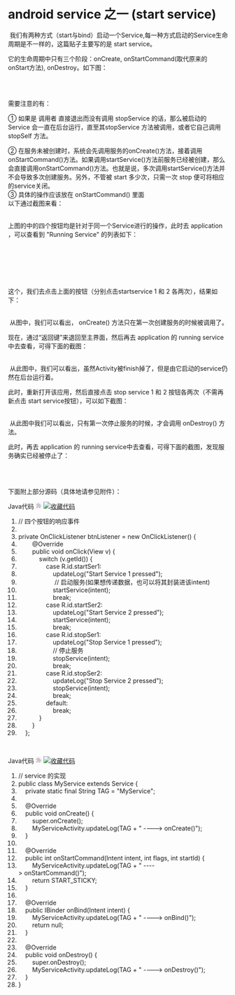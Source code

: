 # android service 之一 (start service)


<div id="blog_content" class="blog_content">
    <p>&nbsp;我们有两种方式（start与bind）启动一个Service,每一种方式启动的Service生命周期是不一样的，这篇贴子主要写的是 start service。</p>
<p>它的生命周期中只有三个阶段：onCreate, onStartCommand(取代原来的onStart方法), onDestroy。如下图：</p>
<p><br><img src="images/015ce6a9-72a2-3250-9cd4-fe70653962d5.jpg" alt=""><br>&nbsp;</p>
<p>需要注意的有：</p>
<p>①&nbsp;如果是 调用者 直接退出而没有调用 stopService 的话，那么被启动的 Service 会一直在后台运行，直至其stopService 方法被调用，或者它自己调用stopSelf 方法。</p>
<p>② 在服务未被创建时，系统会先调用服务的onCreate()方法，接着调用onStartCommand()方法。如果调用startService()方法前服务已经被创建，那么会直接调用onStartCommand()方法。也就是说，多次调用startService()方法并不会导致多次创建服务。另外，不管被 start 多少次，只需一次 stop 便可将相应的service关闭。<br>③ 具体的操作应该放在 onStartCommand()&nbsp;里面<br>以下通过截图来看：</p>
<p><img src="images/74fc29ab-de73-31b2-95ec-bf0172477d55.jpg" alt=""><br><br>上图的中的四个按钮均是针对于同一个Service进行的操作，此时去 application ，可以查看到 "Running Service" 的列表如下：</p>
<p><br><img src="images/c5f0bac4-b0e9-3ab6-aad0-cb6ab647a356.jpg" alt=""><br>&nbsp;</p>
<p><br><img src="images/d03745d4-9c9d-3291-baab-57bee975f24a.jpg" alt=""><br>&nbsp;</p>
<p>这个，我们去点击上面的按钮（分别点击startservice 1 和 2 各两次），结果如下：</p>
<p><br><img src="images/89765e8c-89a4-3f48-8e01-306f7328302e.jpg" alt=""><br>&nbsp;从图中，我们可以看出， onCreate() 方法只在第一次创建服务的时候被调用了。</p>
<p>现在，通过“返回键”来退回至主界面，然后再去 application 的 running service中去查看，可得下面的截图：</p>
<p><br><img src="images/b8290b29-942c-33f1-9aa4-483037db2841.jpg" alt=""><br>&nbsp;从此图中，我们可以看出，虽然Activity被finish掉了，但是由它启动的service仍然在后台运行着。</p>
<p>此时，重新打开该应用，然后直接点击 stop service 1 和 2 按钮各两次（不需再新点击 start service按钮），可以如下截图：</p>
<p><br><img src="images/eb360e07-d7e9-3def-9216-361b3c7c237c.jpg" alt=""><br>&nbsp;从此图中我们可以看出，只有第一次停止服务的时候，才会调用 onDestroy() 方法。</p>
<p>此时，再去 application 的 running service中去查看，可得下面的截图，发现服务确实已经被停止了：</p>
<p><br><img src="images/9d0e2d4a-8e9f-3252-a268-d8b7362e191e.jpg" alt=""><br>&nbsp;</p>
<p>下面附上部分源码（具体地请参见附件）：</p>
<div class="dp-highlighter" id=""><div class="bar"><div class="tools">Java代码 <embed wmode="transparent" src="/javascripts/syntaxhighlighter/clipboard_new.swf" width="14" height="15" flashvars="clipboard=%2F%2F%20%E5%9B%9B%E4%B8%AA%E6%8C%89%E9%92%AE%E7%9A%84%E5%93%8D%E5%BA%94%E4%BA%8B%E4%BB%B6%0A%0Aprivate%20OnClickListener%20btnListener%20%3D%20new%20OnClickListener()%20%7B%0A%09%09%40Override%0A%09%09public%20void%20onClick(View%20v)%20%7B%0A%09%09%09switch%20(v.getId())%20%7B%0A%09%09%09%09case%20R.id.startSer1%3A%0A%09%09%09%09%09updateLog(%22Start%20Service%201%20pressed%22)%3B%0A%20%20%20%20%20%20%20%20%20%20%20%20%20%20%20%20%20%20%20%20%20%2F%2F%20%E5%90%AF%E5%8A%A8%E6%9C%8D%E5%8A%A1(%E5%A6%82%E6%9E%9C%E6%83%B3%E4%BC%A0%E9%80%92%E6%95%B0%E6%8D%AE%EF%BC%8C%E4%B9%9F%E5%8F%AF%E4%BB%A5%E5%B0%86%E5%85%B6%E5%B0%81%E8%A3%85%E8%BF%9B%E8%AF%A5intent)%0A%09%09%09%09%09startService(intent)%3B%0A%09%09%09%09%09break%3B%0A%09%09%09%09case%20R.id.startSer2%3A%0A%09%09%09%09%09updateLog(%22Start%20Service%202%20pressed%22)%3B%0A%09%09%09%09%09startService(intent)%3B%0A%09%09%09%09%09break%3B%0A%09%09%09%09case%20R.id.stopSer1%3A%0A%09%09%09%09%09updateLog(%22Stop%20Service%201%20pressed%22)%3B%0A%20%20%20%20%20%20%20%20%20%20%20%20%20%20%20%20%20%20%20%20%2F%2F%20%E5%81%9C%E6%AD%A2%E6%9C%8D%E5%8A%A1%0A%09%09%09%09%09stopService(intent)%3B%0A%09%09%09%09%09break%3B%0A%09%09%09%09case%20R.id.stopSer2%3A%0A%09%09%09%09%09updateLog(%22Stop%20Service%202%20pressed%22)%3B%0A%09%09%09%09%09stopService(intent)%3B%0A%09%09%09%09%09break%3B%0A%09%09%09%09default%3A%0A%09%09%09%09%09break%3B%0A%09%09%09%7D%0A%09%09%7D%0A%09%7D%3B%0A" quality="high" allowscriptaccess="always" type="application/x-shockwave-flash" pluginspage="http://www.macromedia.com/go/getflashplayer">&nbsp;<a href="javascript:void()" title="收藏这段代码" onclick="code_favorites_do_favorite(this);return false;"><img class="star" src="/images/icon_star.png" alt="收藏代码"><img class="spinner" src="/images/spinner.gif" style="display:none"></a></div></div><ol start="1" class="dp-j"><li><span><span class="comment">//&nbsp;四个按钮的响应事件</span><span>&nbsp;&nbsp;</span></span></li><li><span>&nbsp;&nbsp;</span></li><li><span><span class="keyword">private</span><span>&nbsp;OnClickListener&nbsp;btnListener&nbsp;=&nbsp;</span><span class="keyword">new</span><span>&nbsp;OnClickListener()&nbsp;{&nbsp;&nbsp;</span></span></li><li><span>&nbsp;&nbsp;&nbsp;&nbsp;&nbsp;&nbsp;&nbsp;&nbsp;<span class="annotation">@Override</span><span>&nbsp;&nbsp;</span></span></li><li><span>&nbsp;&nbsp;&nbsp;&nbsp;&nbsp;&nbsp;&nbsp;&nbsp;<span class="keyword">public</span><span>&nbsp;</span><span class="keyword">void</span><span>&nbsp;onClick(View&nbsp;v)&nbsp;{&nbsp;&nbsp;</span></span></li><li><span>&nbsp;&nbsp;&nbsp;&nbsp;&nbsp;&nbsp;&nbsp;&nbsp;&nbsp;&nbsp;&nbsp;&nbsp;<span class="keyword">switch</span><span>&nbsp;(v.getId())&nbsp;{&nbsp;&nbsp;</span></span></li><li><span>&nbsp;&nbsp;&nbsp;&nbsp;&nbsp;&nbsp;&nbsp;&nbsp;&nbsp;&nbsp;&nbsp;&nbsp;&nbsp;&nbsp;&nbsp;&nbsp;<span class="keyword">case</span><span>&nbsp;R.id.startSer1:&nbsp;&nbsp;</span></span></li><li><span>&nbsp;&nbsp;&nbsp;&nbsp;&nbsp;&nbsp;&nbsp;&nbsp;&nbsp;&nbsp;&nbsp;&nbsp;&nbsp;&nbsp;&nbsp;&nbsp;&nbsp;&nbsp;&nbsp;&nbsp;updateLog(<span class="string">"Start&nbsp;Service&nbsp;1&nbsp;pressed"</span><span>);&nbsp;&nbsp;</span></span></li><li><span>&nbsp;&nbsp;&nbsp;&nbsp;&nbsp;&nbsp;&nbsp;&nbsp;&nbsp;&nbsp;&nbsp;&nbsp;&nbsp;&nbsp;&nbsp;&nbsp;&nbsp;&nbsp;&nbsp;&nbsp;&nbsp;<span class="comment">//&nbsp;启动服务(如果想传递数据，也可以将其封装进该intent)</span><span>&nbsp;&nbsp;</span></span></li><li><span>&nbsp;&nbsp;&nbsp;&nbsp;&nbsp;&nbsp;&nbsp;&nbsp;&nbsp;&nbsp;&nbsp;&nbsp;&nbsp;&nbsp;&nbsp;&nbsp;&nbsp;&nbsp;&nbsp;&nbsp;startService(intent);&nbsp;&nbsp;</span></li><li><span>&nbsp;&nbsp;&nbsp;&nbsp;&nbsp;&nbsp;&nbsp;&nbsp;&nbsp;&nbsp;&nbsp;&nbsp;&nbsp;&nbsp;&nbsp;&nbsp;&nbsp;&nbsp;&nbsp;&nbsp;<span class="keyword">break</span><span>;&nbsp;&nbsp;</span></span></li><li><span>&nbsp;&nbsp;&nbsp;&nbsp;&nbsp;&nbsp;&nbsp;&nbsp;&nbsp;&nbsp;&nbsp;&nbsp;&nbsp;&nbsp;&nbsp;&nbsp;<span class="keyword">case</span><span>&nbsp;R.id.startSer2:&nbsp;&nbsp;</span></span></li><li><span>&nbsp;&nbsp;&nbsp;&nbsp;&nbsp;&nbsp;&nbsp;&nbsp;&nbsp;&nbsp;&nbsp;&nbsp;&nbsp;&nbsp;&nbsp;&nbsp;&nbsp;&nbsp;&nbsp;&nbsp;updateLog(<span class="string">"Start&nbsp;Service&nbsp;2&nbsp;pressed"</span><span>);&nbsp;&nbsp;</span></span></li><li><span>&nbsp;&nbsp;&nbsp;&nbsp;&nbsp;&nbsp;&nbsp;&nbsp;&nbsp;&nbsp;&nbsp;&nbsp;&nbsp;&nbsp;&nbsp;&nbsp;&nbsp;&nbsp;&nbsp;&nbsp;startService(intent);&nbsp;&nbsp;</span></li><li><span>&nbsp;&nbsp;&nbsp;&nbsp;&nbsp;&nbsp;&nbsp;&nbsp;&nbsp;&nbsp;&nbsp;&nbsp;&nbsp;&nbsp;&nbsp;&nbsp;&nbsp;&nbsp;&nbsp;&nbsp;<span class="keyword">break</span><span>;&nbsp;&nbsp;</span></span></li><li><span>&nbsp;&nbsp;&nbsp;&nbsp;&nbsp;&nbsp;&nbsp;&nbsp;&nbsp;&nbsp;&nbsp;&nbsp;&nbsp;&nbsp;&nbsp;&nbsp;<span class="keyword">case</span><span>&nbsp;R.id.stopSer1:&nbsp;&nbsp;</span></span></li><li><span>&nbsp;&nbsp;&nbsp;&nbsp;&nbsp;&nbsp;&nbsp;&nbsp;&nbsp;&nbsp;&nbsp;&nbsp;&nbsp;&nbsp;&nbsp;&nbsp;&nbsp;&nbsp;&nbsp;&nbsp;updateLog(<span class="string">"Stop&nbsp;Service&nbsp;1&nbsp;pressed"</span><span>);&nbsp;&nbsp;</span></span></li><li><span>&nbsp;&nbsp;&nbsp;&nbsp;&nbsp;&nbsp;&nbsp;&nbsp;&nbsp;&nbsp;&nbsp;&nbsp;&nbsp;&nbsp;&nbsp;&nbsp;&nbsp;&nbsp;&nbsp;&nbsp;<span class="comment">//&nbsp;停止服务</span><span>&nbsp;&nbsp;</span></span></li><li><span>&nbsp;&nbsp;&nbsp;&nbsp;&nbsp;&nbsp;&nbsp;&nbsp;&nbsp;&nbsp;&nbsp;&nbsp;&nbsp;&nbsp;&nbsp;&nbsp;&nbsp;&nbsp;&nbsp;&nbsp;stopService(intent);&nbsp;&nbsp;</span></li><li><span>&nbsp;&nbsp;&nbsp;&nbsp;&nbsp;&nbsp;&nbsp;&nbsp;&nbsp;&nbsp;&nbsp;&nbsp;&nbsp;&nbsp;&nbsp;&nbsp;&nbsp;&nbsp;&nbsp;&nbsp;<span class="keyword">break</span><span>;&nbsp;&nbsp;</span></span></li><li><span>&nbsp;&nbsp;&nbsp;&nbsp;&nbsp;&nbsp;&nbsp;&nbsp;&nbsp;&nbsp;&nbsp;&nbsp;&nbsp;&nbsp;&nbsp;&nbsp;<span class="keyword">case</span><span>&nbsp;R.id.stopSer2:&nbsp;&nbsp;</span></span></li><li><span>&nbsp;&nbsp;&nbsp;&nbsp;&nbsp;&nbsp;&nbsp;&nbsp;&nbsp;&nbsp;&nbsp;&nbsp;&nbsp;&nbsp;&nbsp;&nbsp;&nbsp;&nbsp;&nbsp;&nbsp;updateLog(<span class="string">"Stop&nbsp;Service&nbsp;2&nbsp;pressed"</span><span>);&nbsp;&nbsp;</span></span></li><li><span>&nbsp;&nbsp;&nbsp;&nbsp;&nbsp;&nbsp;&nbsp;&nbsp;&nbsp;&nbsp;&nbsp;&nbsp;&nbsp;&nbsp;&nbsp;&nbsp;&nbsp;&nbsp;&nbsp;&nbsp;stopService(intent);&nbsp;&nbsp;</span></li><li><span>&nbsp;&nbsp;&nbsp;&nbsp;&nbsp;&nbsp;&nbsp;&nbsp;&nbsp;&nbsp;&nbsp;&nbsp;&nbsp;&nbsp;&nbsp;&nbsp;&nbsp;&nbsp;&nbsp;&nbsp;<span class="keyword">break</span><span>;&nbsp;&nbsp;</span></span></li><li><span>&nbsp;&nbsp;&nbsp;&nbsp;&nbsp;&nbsp;&nbsp;&nbsp;&nbsp;&nbsp;&nbsp;&nbsp;&nbsp;&nbsp;&nbsp;&nbsp;<span class="keyword">default</span><span>:&nbsp;&nbsp;</span></span></li><li><span>&nbsp;&nbsp;&nbsp;&nbsp;&nbsp;&nbsp;&nbsp;&nbsp;&nbsp;&nbsp;&nbsp;&nbsp;&nbsp;&nbsp;&nbsp;&nbsp;&nbsp;&nbsp;&nbsp;&nbsp;<span class="keyword">break</span><span>;&nbsp;&nbsp;</span></span></li><li><span>&nbsp;&nbsp;&nbsp;&nbsp;&nbsp;&nbsp;&nbsp;&nbsp;&nbsp;&nbsp;&nbsp;&nbsp;}&nbsp;&nbsp;</span></li><li><span>&nbsp;&nbsp;&nbsp;&nbsp;&nbsp;&nbsp;&nbsp;&nbsp;}&nbsp;&nbsp;</span></li><li><span>&nbsp;&nbsp;&nbsp;&nbsp;};&nbsp;&nbsp;</span></li></ol></div><pre name="code" class="java" codeable_id="" codeable_type="BlogComment" source_url="http://rainbow702.iteye.com/blog/1142685#" pre_index="0" title="android service 之一 (start service)" style="display: none;">// 四个按钮的响应事件

private OnClickListener btnListener = new OnClickListener() {
		@Override
		public void onClick(View v) {
			switch (v.getId()) {
				case R.id.startSer1:
					updateLog("Start Service 1 pressed");
                     // 启动服务(如果想传递数据，也可以将其封装进该intent)
					startService(intent);
					break;
				case R.id.startSer2:
					updateLog("Start Service 2 pressed");
					startService(intent);
					break;
				case R.id.stopSer1:
					updateLog("Stop Service 1 pressed");
                    // 停止服务
					stopService(intent);
					break;
				case R.id.stopSer2:
					updateLog("Stop Service 2 pressed");
					stopService(intent);
					break;
				default:
					break;
			}
		}
	};
</pre>
<p>&nbsp;</p>
<div class="dp-highlighter" id=""><div class="bar"><div class="tools">Java代码 <embed wmode="transparent" src="/javascripts/syntaxhighlighter/clipboard_new.swf" width="14" height="15" flashvars="clipboard=%2F%2F%20service%20%E7%9A%84%E5%AE%9E%E7%8E%B0%0Apublic%20class%20MyService%20extends%20Service%20%7B%0A%09private%20static%20final%20String%20TAG%20%3D%20%22MyService%22%3B%0A%0A%09%40Override%0A%09public%20void%20onCreate()%20%7B%0A%09%09super.onCreate()%3B%0A%09%09MyServiceActivity.updateLog(TAG%20%2B%20%22%20----%3E%20onCreate()%22)%3B%0A%09%7D%0A%0A%09%40Override%0A%09public%20int%20onStartCommand(Intent%20intent%2C%20int%20flags%2C%20int%20startId)%20%7B%0A%09%09MyServiceActivity.updateLog(TAG%20%2B%20%22%20----%3E%20onStartCommand()%22)%3B%0A%09%09return%20START_STICKY%3B%0A%09%7D%0A%0A%09%40Override%0A%09public%20IBinder%20onBind(Intent%20intent)%20%7B%0A%09%09MyServiceActivity.updateLog(TAG%20%2B%20%22%20----%3E%20onBind()%22)%3B%0A%09%09return%20null%3B%0A%09%7D%0A%0A%09%40Override%0A%09public%20void%20onDestroy()%20%7B%0A%09%09super.onDestroy()%3B%0A%09%09MyServiceActivity.updateLog(TAG%20%2B%20%22%20----%3E%20onDestroy()%22)%3B%0A%09%7D%0A%7D" quality="high" allowscriptaccess="always" type="application/x-shockwave-flash" pluginspage="http://www.macromedia.com/go/getflashplayer">&nbsp;<a href="javascript:void()" title="收藏这段代码" onclick="code_favorites_do_favorite(this);return false;"><img class="star" src="/images/icon_star.png" alt="收藏代码"><img class="spinner" src="/images/spinner.gif" style="display:none"></a></div></div><ol start="1" class="dp-j"><li><span><span class="comment">//&nbsp;service&nbsp;的实现</span><span>&nbsp;&nbsp;</span></span></li><li><span><span class="keyword">public</span><span>&nbsp;</span><span class="keyword">class</span><span>&nbsp;MyService&nbsp;</span><span class="keyword">extends</span><span>&nbsp;Service&nbsp;{&nbsp;&nbsp;</span></span></li><li><span>&nbsp;&nbsp;&nbsp;&nbsp;<span class="keyword">private</span><span>&nbsp;</span><span class="keyword">static</span><span>&nbsp;</span><span class="keyword">final</span><span>&nbsp;String&nbsp;TAG&nbsp;=&nbsp;</span><span class="string">"MyService"</span><span>;&nbsp;&nbsp;</span></span></li><li><span>&nbsp;&nbsp;</span></li><li><span>&nbsp;&nbsp;&nbsp;&nbsp;<span class="annotation">@Override</span><span>&nbsp;&nbsp;</span></span></li><li><span>&nbsp;&nbsp;&nbsp;&nbsp;<span class="keyword">public</span><span>&nbsp;</span><span class="keyword">void</span><span>&nbsp;onCreate()&nbsp;{&nbsp;&nbsp;</span></span></li><li><span>&nbsp;&nbsp;&nbsp;&nbsp;&nbsp;&nbsp;&nbsp;&nbsp;<span class="keyword">super</span><span>.onCreate();&nbsp;&nbsp;</span></span></li><li><span>&nbsp;&nbsp;&nbsp;&nbsp;&nbsp;&nbsp;&nbsp;&nbsp;MyServiceActivity.updateLog(TAG&nbsp;+&nbsp;<span class="string">"&nbsp;----&gt;&nbsp;onCreate()"</span><span>);&nbsp;&nbsp;</span></span></li><li><span>&nbsp;&nbsp;&nbsp;&nbsp;}&nbsp;&nbsp;</span></li><li><span>&nbsp;&nbsp;</span></li><li><span>&nbsp;&nbsp;&nbsp;&nbsp;<span class="annotation">@Override</span><span>&nbsp;&nbsp;</span></span></li><li><span>&nbsp;&nbsp;&nbsp;&nbsp;<span class="keyword">public</span><span>&nbsp;</span><span class="keyword">int</span><span>&nbsp;onStartCommand(Intent&nbsp;intent,&nbsp;</span><span class="keyword">int</span><span>&nbsp;flags,&nbsp;</span><span class="keyword">int</span><span>&nbsp;startId)&nbsp;{&nbsp;&nbsp;</span></span></li><li><span>&nbsp;&nbsp;&nbsp;&nbsp;&nbsp;&nbsp;&nbsp;&nbsp;MyServiceActivity.updateLog(TAG&nbsp;+&nbsp;<span class="string">"&nbsp;----&gt;&nbsp;onStartCommand()"</span><span>);&nbsp;&nbsp;</span></span></li><li><span>&nbsp;&nbsp;&nbsp;&nbsp;&nbsp;&nbsp;&nbsp;&nbsp;<span class="keyword">return</span><span>&nbsp;START_STICKY;&nbsp;&nbsp;</span></span></li><li><span>&nbsp;&nbsp;&nbsp;&nbsp;}&nbsp;&nbsp;</span></li><li><span>&nbsp;&nbsp;</span></li><li><span>&nbsp;&nbsp;&nbsp;&nbsp;<span class="annotation">@Override</span><span>&nbsp;&nbsp;</span></span></li><li><span>&nbsp;&nbsp;&nbsp;&nbsp;<span class="keyword">public</span><span>&nbsp;IBinder&nbsp;onBind(Intent&nbsp;intent)&nbsp;{&nbsp;&nbsp;</span></span></li><li><span>&nbsp;&nbsp;&nbsp;&nbsp;&nbsp;&nbsp;&nbsp;&nbsp;MyServiceActivity.updateLog(TAG&nbsp;+&nbsp;<span class="string">"&nbsp;----&gt;&nbsp;onBind()"</span><span>);&nbsp;&nbsp;</span></span></li><li><span>&nbsp;&nbsp;&nbsp;&nbsp;&nbsp;&nbsp;&nbsp;&nbsp;<span class="keyword">return</span><span>&nbsp;</span><span class="keyword">null</span><span>;&nbsp;&nbsp;</span></span></li><li><span>&nbsp;&nbsp;&nbsp;&nbsp;}&nbsp;&nbsp;</span></li><li><span>&nbsp;&nbsp;</span></li><li><span>&nbsp;&nbsp;&nbsp;&nbsp;<span class="annotation">@Override</span><span>&nbsp;&nbsp;</span></span></li><li><span>&nbsp;&nbsp;&nbsp;&nbsp;<span class="keyword">public</span><span>&nbsp;</span><span class="keyword">void</span><span>&nbsp;onDestroy()&nbsp;{&nbsp;&nbsp;</span></span></li><li><span>&nbsp;&nbsp;&nbsp;&nbsp;&nbsp;&nbsp;&nbsp;&nbsp;<span class="keyword">super</span><span>.onDestroy();&nbsp;&nbsp;</span></span></li><li><span>&nbsp;&nbsp;&nbsp;&nbsp;&nbsp;&nbsp;&nbsp;&nbsp;MyServiceActivity.updateLog(TAG&nbsp;+&nbsp;<span class="string">"&nbsp;----&gt;&nbsp;onDestroy()"</span><span>);&nbsp;&nbsp;</span></span></li><li><span>&nbsp;&nbsp;&nbsp;&nbsp;}&nbsp;&nbsp;</span></li><li><span>}&nbsp;&nbsp;</span></li></ol></div><pre name="code" class="java" codeable_id="" codeable_type="BlogComment" source_url="http://rainbow702.iteye.com/blog/1142685#" pre_index="1" title="android service 之一 (start service)" style="display: none;">// service 的实现
public class MyService extends Service {
	private static final String TAG = "MyService";

	@Override
	public void onCreate() {
		super.onCreate();
		MyServiceActivity.updateLog(TAG + " ----&gt; onCreate()");
	}

	@Override
	public int onStartCommand(Intent intent, int flags, int startId) {
		MyServiceActivity.updateLog(TAG + " ----&gt; onStartCommand()");
		return START_STICKY;
	}

	@Override
	public IBinder onBind(Intent intent) {
		MyServiceActivity.updateLog(TAG + " ----&gt; onBind()");
		return null;
	}

	@Override
	public void onDestroy() {
		super.onDestroy();
		MyServiceActivity.updateLog(TAG + " ----&gt; onDestroy()");
	}
}</pre>
<p>&nbsp;&nbsp;&nbsp;</p>
  </div>